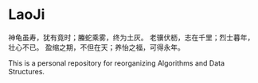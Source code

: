 # LaoJi
神龟虽寿，犹有竟时；螣蛇乘雾，终为土灰。 老骥伏枥，志在千里；烈士暮年，壮心不已。 盈缩之期，不但在天；养怡之福，可得永年。

This is a personal repository for reorganizing Algorithms and Data Structures.

